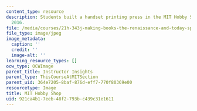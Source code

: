 ```yaml
---
content_type: resource
description: Students built a handset printing press in the MIT Hobby Shop in Spring
  2016.
file: /media/courses/21h-343j-making-books-the-renaissance-and-today-spring-2016/921ca4b17eeb48f2793bc439c31e1611_21h-343-classroom2.jpg
file_type: image/jpeg
image_metadata:
  caption: ''
  credit: ''
  image-alt: ''
learning_resource_types: []
ocw_type: OCWImage
parent_title: Instructor Insights
parent_type: ThisCourseAtMITSection
parent_uid: 364e7205-8baf-876d-eff7-770f80369e00
resourcetype: Image
title: MIT Hobby Shop
uid: 921ca4b1-7eeb-48f2-793b-c439c31e1611
---
```


